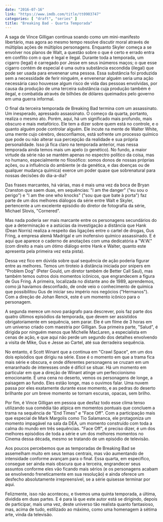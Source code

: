 ```yaml
---
date: "2016-07-16"
link: "https://www.imdb.com/title/tt0903747"
categories: [ "draft", "series" ]
title: "Breaking Bad - Quarta Temporada"
---
```

A saga de Vince Gilligan continua soando como um mini-manifesto libertário, mas agora ao mesmo tempo resolve discutir moral através de múltiplas ações de múltiplos personagens. Enquanto Skyler começa a se envolver nos planos de Walt, a questão sobre o que é certo e errado entra em conflito com o que é legal e ilegal. Durante toda a temporada, um cigarro (legal) é carregado por Jesse em seus inúmeros maços; o que esse cigarro contém de especial é uma outra substância escondida (ilegal) que pode ser usada para envenenar uma pessoa. Essa substância foi produzida sem a necessidade de ferir ninguém, e envenenar alguém seria uma ação necessária caso houvesse algum risco de vida das pessoas envolvidas, por causa da produção de uma terceira substância cuja produção também é ilegal, e combatida através de bilhões de dólares queimados pelo governo em uma guerra informal.

O final da terceira temporada de Breaking Bad termina com um assassinato. Um inesperado, apressado assassinato. O começo da quarta, portanto, realiza o mesmo ato. Porém, aqui, há um significado mais profundo, mais obscuro e mais metafórico. Ele tem a dizer sobre quem está no controle, e o quanto alguém pode controlar alguém. Ele incute na mente de Walter White, uma mente cujo cérebro, desconfiamos, está sofrente um processo químico que pode ou não alterar sua percepção da realidade e sua própria personalidade. Isso já fica claro na temporada anterior, mas nessa temporada ainda temos mais um apelo (o genético). No fundo, a maior virtude da série não se mantém apenas no espectro político da coisa, mas no humano, especialmente no filosófico: somos donos de nossas próprias ações, ou a influência do ambiente (e da genética, e das doenças ou de qualquer mudança química) exerce um poder quase que sobrenatural para nossas decisões do dia-a-dia?

Das frases marcantes, há várias, mas é mais uma vez da boca de Bryan Cranston que saem duas, em sequências: "I am the danger" ("eu sou o perigo") e "I am the one who knocks" ("sou que que bate à porta") faz parte de um dos melhores diálogos da série entre Walt e Skyler, pertencente a um excelente episódio do diretor de fotografia da série, Michael Slovis, "Cornered".

Mas nada poderia ser mais marcante entre os personagens secundários do que a determinação e a astúcias da investigação a distância que Hank (Dean Norris) realiza a respeito das ligações entre o cartel de drogas, Gus Fring, a empresa alemã Madrigal e um inofensivo químico assassinado. E é aqui que aparece o caderno de anotações com uma dedicatória a "W.W." (com direito a mais um ótimo diálogo entre Hank e Walter, quanto este apresenta pela primeira vez esta pista).

Dessa vez fico em dúvida sobre qual sequência de ação poderia figurar entre as melhores. Temos um tiroteio à distância iniciada por snipers em "Problem Dog" (Peter Gould, um diretor também de Better Call Saul), mas também temos outros dois momentos icônicos, que engrandecem a figura de Gus Fring. A primeira, localizada no distante ano de 1989, aprendemos, como já havíamos desconfiado, de onde veio o conhecimento de química que possibilitou Gus de iniciar seu império nos negócios ("Hermanos"). Com a direção de Johan Renck, este é um momento icônico para o personagem.

A segunda merece um novo parágrafo para descrever, pois faz parte dos quatro últimos episódios da temporada, que devem ser assistidos obrigatoriamente em sequência, sem parar. Ele é um filme de 3 horas em um universo criado com maestria por Gilligan. Sua primeira parte, "Salud", é dirigida por ninguém menos que Michelle MacLaren, a especialista em cenas de ação, e que aqui não perde um segundo dos detalhes envolvendo a visita de Mike, Gus e Jesse ao Cartel, até sua derradeira sequência.

No entanto, é Scott Winant que a continua em "Crawl Space", em um dos dois episódios que dirigiu na série. Esse é o momento em que a trama fica mais série e obscura, e onde diferentes personagens se cruzam em um emaranhado de interesses onde é difícil se situar. Há um momento em particular em que a direção de Winant atinge um perfeccionismo emocionante. É uma cena no deserto, vemos os personagens de longe, a paisagem ao fundo. Eles estão longe, mas o ouvimos falar. Uma nuvem passa por eles exatamente durante esse momento, e as pedras do deserto brilhante por um breve momento se tornam escuras, opacas, sem brilho.

Por fim, é Vince Gilligan em pessoa que desfaz todo esse clima tenso utilizando sua comédia tão atípica em momentos pontuais que concluem a trama na sequência de "End Times" e "Face Off". Com a participação mais que especial de Mark Margolis como Tio Salamanca, ele protagoniza um momento impagável na sala da DEA, um momento construído com toda a calma do mundo em três sequências. "Face Off", é preciso dizer, é um dos melhores episódios de toda a série e um dos melhores momentos no Cinema dessa década, mesmo se tratando de um episódio de televisão.

Aos poucos percebemos que as temporadas de Breaking Bad se assemelham muito em seus temas centrais, mas vão aumentando de intensidade conforme avançam para o final. Essa quarta, em específico, consegue ser ainda mais obscura que a terceira, engrandecer seus assuntos conforme eles vão ficando mais sérios (e os personagens acabam se envolvendo freneticamente em sua resolução) e ainda oferece um desfecho absolutamente irrepreensível, se a série quisesse terminar por aqui.

Felizmente, isso não aconteceu, e tivemos uma quinta temporada, a última, dividida em duas partes. E é para lá que este autor está se dirigindo, depois de participar, mais uma vez, deste universo tão realista quanto fantasioso, mas, acima de tudo, estilizado ao máximo, como uma homenagem à sétima arte, vinda da televisão.

